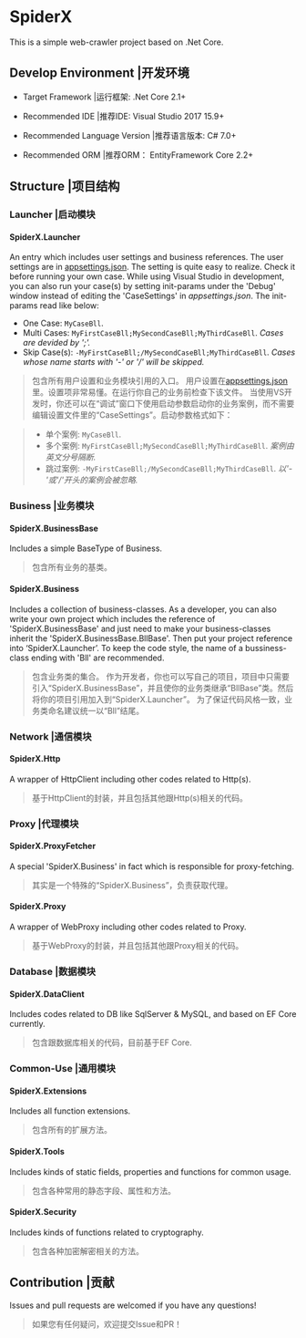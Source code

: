 # SpiderX

This is a simple web-crawler project based on .Net Core.

## Develop Environment |开发环境

- Target Framework |运行框架: .Net Core 2.1+

- Recommended IDE |推荐IDE: Visual Studio 2017 15.9+

- Recommended Language Version |推荐语言版本: C# 7.0+

- Recommended ORM |推荐ORM： EntityFramework Core 2.2+

## Structure |项目结构

### Launcher |启动模块

#### SpiderX.Launcher

An entry which includes user settings and business references.
The user settings are in [appsettings.json](https://github.com/LeaFrock/SpiderX/blob/master/SpiderX.Launcher/AppSettings/appsettings.json). The setting is quite easy to realize. Check it before running your own case.
While using Visual Studio in development, you can also run your case(s) by setting init-params under the 'Debug' window instead of editing the 'CaseSettings' in *appsettings.json*. The init-params read like below:

- One Case: `MyCaseBll`.
- Multi Cases: `MyFirstCaseBll;MySecondCaseBll;MyThirdCaseBll`. *Cases are devided by ';'.*
- Skip Case(s): `-MyFirstCaseBll;/MySecondCaseBll;MyThirdCaseBll`. *Cases whose name starts with '-' or '/' will be skipped.*

>包含所有用户设置和业务模块引用的入口。
>用户设置在[appsettings.json](https://github.com/LeaFrock/SpiderX/blob/master/SpiderX.Launcher/AppSettings/appsettings.json)里。设置项非常易懂。在运行你自己的业务前检查下该文件。
>当使用VS开发时，你还可以在“调试”窗口下使用启动参数启动你的业务案例，而不需要编辑设置文件里的“CaseSettings”。启动参数格式如下：

>- 单个案例: `MyCaseBll`.
>- 多个案例: `MyFirstCaseBll;MySecondCaseBll;MyThirdCaseBll`. *案例由英文分号隔断.*
>- 跳过案例: `-MyFirstCaseBll;/MySecondCaseBll;MyThirdCaseBll`. *以'-'或'/'开头的案例会被忽略.*

### Business |业务模块

#### SpiderX.BusinessBase

Includes a simple BaseType of Business.
>包含所有业务的基类。

#### SpiderX.Business

Includes a collection of business-classes. 
As a developer, you can also write your own project which includes the reference of 'SpiderX.BusinessBase' and  just need to make your business-classes inherit the 'SpiderX.BusinessBase.BllBase'. Then put your project reference into ‘SpiderX.Launcher’.
To keep the code style, the name of a bussiness-class ending with 'Bll' are recommended.
>包含业务类的集合。
>作为开发者，你也可以写自己的项目，项目中只需要引入“SpiderX.BusinessBase”，并且使你的业务类继承“BllBase”类。然后将你的项目引用加入到“SpiderX.Launcher”。
>为了保证代码风格一致，业务类命名建议统一以“Bll”结尾。

### Network |通信模块

#### SpiderX.Http

A wrapper of HttpClient including other codes related to Http(s).
>基于HttpClient的封装，并且包括其他跟Http(s)相关的代码。

### Proxy |代理模块

#### SpiderX.ProxyFetcher

A special 'SpiderX.Business' in fact which is responsible for proxy-fetching.
>其实是一个特殊的“SpiderX.Business”，负责获取代理。

#### SpiderX.Proxy

A wrapper of WebProxy including other codes related to Proxy.
>基于WebProxy的封装，并且包括其他跟Proxy相关的代码。

### Database |数据模块

#### SpiderX.DataClient

Includes codes related to DB like SqlServer & MySQL, and based on EF Core currently.
>包含跟数据库相关的代码，目前基于EF Core.

### Common-Use |通用模块

#### SpiderX.Extensions

Includes all function extensions.
>包含所有的扩展方法。

#### SpiderX.Tools

Includes kinds of static fields, properties and functions for common usage.
>包含各种常用的静态字段、属性和方法。

#### SpiderX.Security

Includes kinds of functions related to cryptography.
>包含各种加密解密相关的方法。

## Contribution |贡献

Issues and pull requests are welcomed if you have any questions!
>如果您有任何疑问，欢迎提交Issue和PR！
